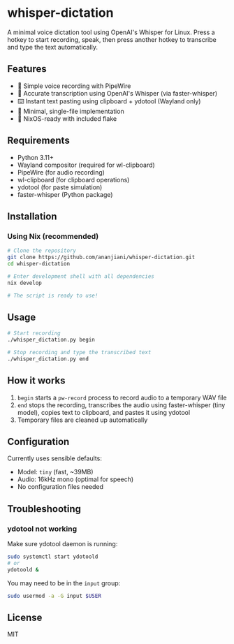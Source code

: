 # whisper-dictation

A minimal voice dictation tool using OpenAI's Whisper for Linux. Press a hotkey to start recording, speak, then press another hotkey to transcribe and type the text automatically.

## Features

- 🎤 Simple voice recording with PipeWire
- 🤖 Accurate transcription using OpenAI's Whisper (via faster-whisper)
- ⌨️ Instant text pasting using clipboard + ydotool (Wayland only)
- 🚀 Minimal, single-file implementation
- 🐧 NixOS-ready with included flake

## Requirements

- Python 3.11+
- Wayland compositor (required for wl-clipboard)
- PipeWire (for audio recording)
- wl-clipboard (for clipboard operations)
- ydotool (for paste simulation)
- faster-whisper (Python package)

## Installation

### Using Nix (recommended)

```bash
# Clone the repository
git clone https://github.com/ananjiani/whisper-dictation.git
cd whisper-dictation

# Enter development shell with all dependencies
nix develop

# The script is ready to use!
```


## Usage

```bash
# Start recording
./whisper_dictation.py begin

# Stop recording and type the transcribed text
./whisper_dictation.py end
```

## How it works

1. `begin` starts a `pw-record` process to record audio to a temporary WAV file
2. `end` stops the recording, transcribes the audio using faster-whisper (tiny model), copies text to clipboard, and pastes it using ydotool
3. Temporary files are cleaned up automatically

## Configuration

Currently uses sensible defaults:
- Model: `tiny` (fast, ~39MB)
- Audio: 16kHz mono (optimal for speech)
- No configuration files needed

## Troubleshooting

### ydotool not working

Make sure ydotool daemon is running:
```bash
sudo systemctl start ydotoold
# or
ydotoold &
```

You may need to be in the `input` group:
```bash
sudo usermod -a -G input $USER
```

## License

MIT
